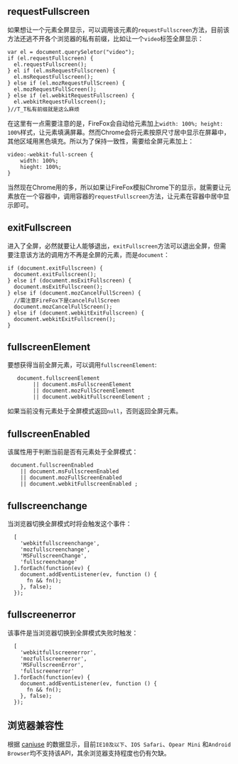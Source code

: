 ## requestFullscreen ##
如果想让一个元素全屏显示，可以调用该元素的`requestFullscreen`方法，目前该方法还逃不开各个浏览器的私有前缀，比如让一个`video`标签全屏显示：

    var el = document.querySeletor("video");
	if (el.requestFullscreen) {
	  el.requestFullscreen();
	} el if (el.msRequestFullscreen) {
	  el.msRequestFullscreen();
	} else if (el.mozRequestFullScreen) {
	  el.mozRequestFullScreen();
	} else if (el.webkitRequestFullscreen) {
	  el.webkitRequestFullscreen();
	}//T_T私有前缀就是这么麻烦

在这里有一点需要注意的是，FireFox会自动给元素加上`width: 100%; height: 100%`样式，让元素填满屏幕。然而Chrome会将元素按原尺寸居中显示在屏幕中，其他区域用黑色填充。所以为了保持一致性，需要给全屏元素加上：

    video:-webkit-full-screen {
		width: 100%;
		hieght: 100%;
	}
当然现在Chrome用的多，所以如果让FireFox模拟Chrome下的显示，就需要让元素放在一个容器中，调用容器的`requestFullscreen`方法，让元素在容器中居中显示即可。

## exitFullscreen ##
进入了全屏，必然就要让人能够退出，`exitFullscreen`方法可以退出全屏，但需要注意该方法的调用方不再是全屏的元素，而是`document`：

	if (document.exitFullscreen) {
      document.exitFullscreen();
    } else if (document.msExitFullscreen) {
      document.msExitFullscreen();
    } else if (document.mozCancelFullScreen) {
	  //需注意FireFox下是cancelFullScreen
      document.mozCancelFullScreen();
    } else if (document.webkitExitFullscreen) {
      document.webkitExitFullscreen();
    }

## fullscreenElement  ##
要想获得当前全屏元素，可以调用`fullscreenElement`:

	   document.fullscreenElement
			|| document.msFullscreenElement
			|| document.mozFullScreenElement
			|| document.webkitFullscreenElement ;

如果当前没有元素处于全屏模式返回`null`，否则返回全屏元素。

## fullscreenEnabled ##
该属性用于判断当前是否有元素处于全屏模式：

	 document.fullscreenEnabled
	    || document.msFullscreenEnabled
	    || document.mozFullScreenEnabled
	    || document.webkitFullscreenEnabled ;

## fullscreenchange ##
当浏览器切换全屏模式时将会触发这个事件：

	  [
        'webkitfullscreenchange',
        'mozfullscreenchange',
        'MSFullscreenChange',
        'fullscreenchange'
      ].forEach(function(ev) {
	    document.addEventListener(ev, function () {
	  	  fn && fn();
	  	}, false);
	  });

## fullscreenerror ##
该事件是当浏览器切换到全屏模式失败时触发：

	  [
       	'webkitfullscreenerror',
      	'mozfullscreenerror',
     	'MSFullscreenError',
      	'fullscreenerror'
      ].forEach(function(ev) {
	    document.addEventListener(ev, function () {
	  	  fn && fn();
	  	}, false);
	  });

## 浏览器兼容性 ##
根据
[caniuse](http://caniuse.com/#search=full "full screen")
的数据显示，目前`IE10及以下`、`IOS Safari`、`Opear Mini` 和`Android Browser`均不支持该API，其余浏览器支持程度也仍有欠缺。
